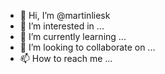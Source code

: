 - 👋 Hi, I’m @martinliesk
- 👀 I’m interested in ...
- 🌱 I’m currently learning ...
- 💞️ I’m looking to collaborate on ...
- 📫 How to reach me ...

<!---
martinliesk/martinliesk is a ✨ special ✨ repository because its `README.md` (this file) appears on your GitHub profile.
You can click the Preview link to take a look at your changes.
--->
